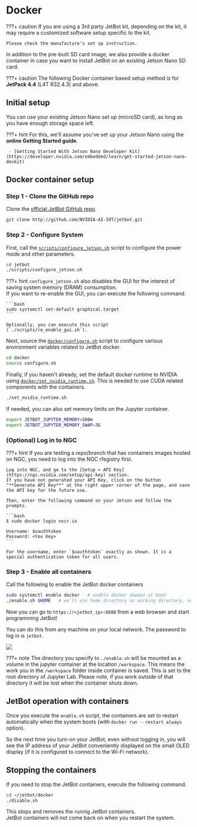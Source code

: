 # Docker

???+ caution
    If you are using a 3rd party JetBot kit, depending on the kit, it may require a customized software setup specific to the kit.

    Please check the manufacture's set up instruction.

In addition to the pre-built SD card image, we also provide a docker container
in case you want to install JetBot on an existing Jetson Nano SD card.

???+ caution
    The following Docker container based setup method is for **JetPack 4.4** (L4T R32.4.3) and above.

## Initial setup

You can use your existing Jetson Nano set up (microSD card), as long as you have enough storage space left.

???+ hint
    For this, we'll assume you've set up your Jetson Nano using the **online Getting Started guide**.
        
     - [Getting Started With Jetson Nano Developer Kit](https://developer.nvidia.com/embedded/learn/get-started-jetson-nano-devkit)

## Docker container setup

### Step 1 - Clone the GitHub repo

Clone the [official JetBot GitHub repo](https://github.com/NVIDIA-AI-IOT/jetbot).

```bash
git clone http://github.com/NVIDIA-AI-IOT/jetbot.git
```

### Step 2 - Configure System

First, call the [``scripts/configure_jetson.sh``](https://github.com/NVIDIA-AI-IOT/jetbot/blob/master/scripts/configure_jetson.sh) script to configure the power mode and other parameters.

```bash
cd jetbot
./scripts/configure_jetson.sh
```

???+ hint
    `configure_jetson.sh` also disables the GUI for the interest of saving system memory (DRAM) consumption.<br>
    If you want to re-enable the GUI, you can execute the following command.
    
    ```bash
    sudo systemctl set-default graphical.target
    ```
    
    Optionally, you can execute this script (`./scripts/re_enable_gui.sh`). 

Next, source the [``docker/configure.sh``](https://github.com/NVIDIA-AI-IOT/jetbot/blob/master/docker/configure.sh) script to configure various environment variables related to JetBot docker.

```bash
cd docker
source configure.sh
```

Finally, if you haven't already, set the default docker runtime to NVIDIA using [``docker/set_nvidia_runtime.sh``](https://github.com/NVIDIA-AI-IOT/jetbot/blob/master/docker/set_nvidia_runtime.sh).  This is needed to use
CUDA related components with the containers.

```bash
./set_nvidia_runtime.sh
```

If needed, you can also set memory limits on the Jupyter container.

```bash
export JETBOT_JUPYTER_MEMORY=500m
export JETBOT_JUPYTER_MEMORY_SWAP=3G
```

### (Optional) Log in to NGC

???+ hint
    If you are testing a repo/branch that has containers images hosted on NGC, you need to log into the NGC rfegistry first.
    
    Log into NGC, and go to the [Setup > API Key](https://ngc.nvidia.com/setup/api-key) section.
    If you have not generated your API Key, click on the button "**Generate API Key**" at the right upper corner of the page, and save the API key for the future use.
    
    Then, enter the following command on your Jetson and follow the prompts.

    ```bash
    $ sudo docker login nvcr.io
    
    Username: $oauthtoken
    Password: <You Key>
    ```

    For the username, enter `$oauthtoken` exactly as shown. It is a special authentication token for all users.

### Step 3 - Enable all containers

Call the following to enable the JetBot docker containers 

```bash
sudo systemctl enable docker   # enable docker daemon at boot
./enable.sh $HOME   # we'll use home directory as working directory, set this as you please.
```

Now you can go to ``https://<jetbot_ip>:8888`` from a web browser and start programming JetBot!

You can do this from any machine on your local network.  The password to log in is ``jetbot``.

![](https://user-images.githubusercontent.com/25759564/92091965-51ae4f00-ed86-11ea-93d5-09d291ccfa95.png)


???+ note
    The directory you specify to ``./enable.sh`` will be mounted as a volume in the jupyter container at the location ``/workspace``.  This means the work you in the ``/workspace`` folder inside container is saved.  This is set to the root directory of Jupyter Lab.  Please note, if you work outside of that directory it will be lost when the container shuts down.


## JetBot operation with containers

Once you execute the `enable.sh` script, the containers are set to restart automatically when the system boots (with `docker run --restart always` option).

So the next time you turn-on your JetBot, even without logging in, you will see the IP address of your JetBot conveniently displayed on the small OLED display (if it is configured to connect to the Wi-Fi network).

## Stopping the containers

If you need to stop the JetBot containers, execute the following command.

```bash
cd ~/jetbot/docker
./disable.sh
```

This stops and removes the runnig JetBot containers.<br>
JetBot containers will not come back on when you restart the system.

